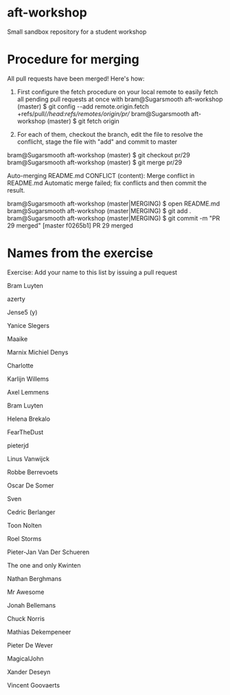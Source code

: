 # aft-workshop
Small sandbox repository for a student workshop

# Procedure for merging

All pull requests have been merged! Here's how:

1. First configure the fetch procedure on your local remote to easily fetch all pending pull requests at once with
bram@Sugarsmooth aft-workshop (master) $ git config --add remote.origin.fetch +refs/pull/*/head:refs/remotes/origin/pr/*
bram@Sugarsmooth aft-workshop (master) $ git fetch origin

2. For each of them, checkout the branch, edit the file to resolve the conflicht, stage the file with "add" and commit to master

bram@Sugarsmooth aft-workshop (master) $ git checkout pr/29
bram@Sugarsmooth aft-workshop (master) $ git merge pr/29 

Auto-merging README.md
CONFLICT (content): Merge conflict in README.md
Automatic merge failed; fix conflicts and then commit the result.

bram@Sugarsmooth aft-workshop (master|MERGING) $ open README.md 
bram@Sugarsmooth aft-workshop (master|MERGING) $ git add .
bram@Sugarsmooth aft-workshop (master|MERGING) $ git commit -m "PR 29 merged"
[master f0265b1] PR 29 merged

# Names from the exercise

Exercise: Add your name to this list by issuing a pull request

Bram Luyten

azerty

Jense5 (y)

Yanice Slegers

Maaike 

Marnix Michiel Denys

Charlotte

Karlijn Willems

Axel Lemmens

Bram Luyten

Helena Brekalo

FearTheDust

pieterjd

Linus Vanwijck

Robbe Berrevoets

Oscar De Somer

Sven

Cedric Berlanger

Toon Nolten

Roel Storms

Pieter-Jan Van Der Schueren

The one and only Kwinten

Nathan Berghmans

Mr Awesome

Jonah Bellemans

Chuck Norris

Mathias Dekempeneer

Pieter De Wever

MagicalJohn

Xander Deseyn

Vincent Goovaerts
